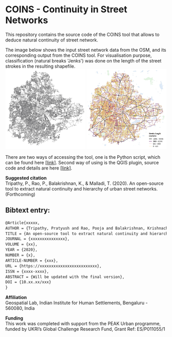 # COINS - Continuity in Street Networks
This repository contains the source code of the COINS tool that allows to deduce natural continuity of street network.<br/>

The image below shows the input street network data from the OSM, and its corresponding output from the COINS tool. For visualisation purpose, classification (natural breaks 'Jenks') was done on the length of the street strokes in the resulting shapefile.<br/>
<img src="Images/Input.png" height="250" width="250">
<img src="Images/Output.png" height="250" width="250">

There are two ways of accessing the tool, one is the Python script, which can be found here [[link]](/PythonTool). Second way of using is the QGIS plugin, source code and details are here [[link]](/QGISplugin).<br/>

**Suggested citation**<br/>
Tripathy, P., Rao, P., Balakrishnan, K., & Malladi, T. (2020). An open-source tool to extract natural continuity and hierarchy of urban street networks. (Forthcoming)<br/>

## Bibtext entry:
```tex
@Article{xxxxx,
AUTHOR = {Tripathy, Pratyush and Rao, Pooja and Balakrishnan, Krishnachandran and Malladi, Teja},
TITLE = {An open-source tool to extract natural continuity and hierarchy of urban street networks},
JOURNAL = {xxxxxxxxxxxxxxx},
VOLUME = {xx},
YEAR = {2020},
NUMBER = {x},
ARTICLE-NUMBER = {xxx},
URL = {https://xxxxxxxxxxxxxxxxxxxxxxxxx},
ISSN = {xxxx-xxxx},
ABSTRACT = {Will be updated with the final version},
DOI = {10.xx.xx/xxx}
}
```

**Affiliation**<br/>
Geospatial Lab, Indian Institute for Human Settlements, Bengaluru - 560080, India<br/>

**Funding**<br/>
This work was completed with support from the PEAK Urban programme, funded by UKRI’s Global Challenge Research Fund, Grant Ref: ES/P011055/1
